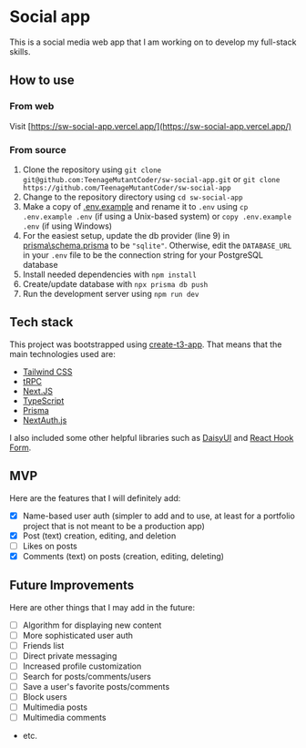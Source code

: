 # Social app

This is a social media web app that I am working on to develop my full-stack skills.

## How to use

### From web

Visit [https://sw-social-app.vercel.app/](https://sw-social-app.vercel.app/)

### From source

1. Clone the repository using `git clone git@github.com:TeenageMutantCoder/sw-social-app.git` or `git clone https://github.com/TeenageMutantCoder/sw-social-app`
2. Change to the repository directory using `cd sw-social-app`
3. Make a copy of [.env.example](.env.example) and rename it to `.env` using `cp .env.example .env` (if using a Unix-based system) or `copy .env.example .env` (if using Windows)
4. For the easiest setup, update the db provider (line 9) in [prisma\schema.prisma](prisma\schema.prisma) to be `"sqlite"`. Otherwise, edit the `DATABASE_URL` in your `.env` file to be the connection string for your PostgreSQL database
5. Install needed dependencies with `npm install`
6. Create/update database with `npx prisma db push`
7. Run the development server using `npm run dev`

## Tech stack

This project was bootstrapped using [create-t3-app](https://create.t3.gg/). That means that the main technologies used are:

- [Tailwind CSS](https://tailwindcss.com/)
- [tRPC](https://trpc.io/)
- [Next.JS](https://nextjs.org/)
- [TypeScript](https://www.typescriptlang.org/)
- [Prisma](https://www.prisma.io/)
- [NextAuth.js](https://next-auth.js.org/)

I also included some other helpful libraries such as [DaisyUI](https://daisyui.com/) and [React Hook Form](https://react-hook-form.com/).

## MVP

Here are the features that I will definitely add:

- [x] Name-based user auth (simpler to add and to use, at least for a portfolio project that is not meant to be a production app)
- [x] Post (text) creation, editing, and deletion
- [ ] Likes on posts
- [x] Comments (text) on posts (creation, editing, deleting)

## Future Improvements

Here are other things that I may add in the future:

- [ ] Algorithm for displaying new content
- [ ] More sophisticated user auth
- [ ] Friends list
- [ ] Direct private messaging
- [ ] Increased profile customization
- [ ] Search for posts/comments/users
- [ ] Save a user's favorite posts/comments
- [ ] Block users
- [ ] Multimedia posts
- [ ] Multimedia comments
- etc.
